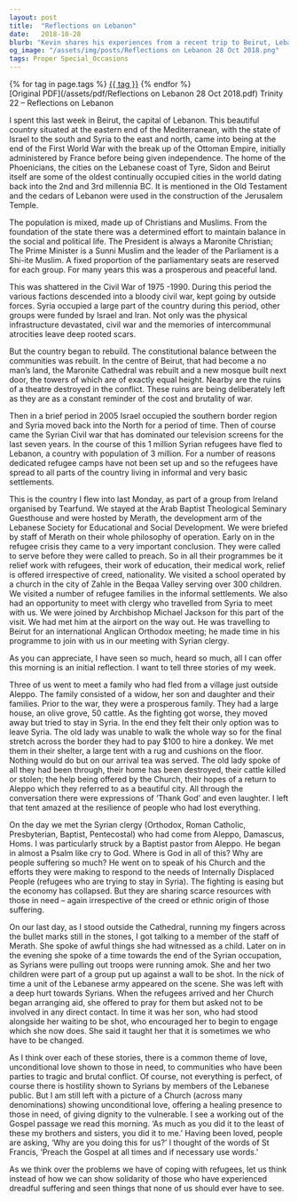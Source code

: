 ```yaml
---
layout: post
title:  "Reflections on Lebanon"
date:   2018-10-28
blurb: "Kevin shares his experiences from a recent trip to Beirut, Lebanon, reflecting on the country's history, the impact of civil war, and the current refugee crisis. He emphasizes the unconditional love and healing presence of the Church across denominations, offering dignity to the vulnerable. The core message is about serving before preaching and showing solidarity with those who have suffered greatly."
og_image: "/assets/img/posts/Reflections on Lebanon 28 Oct 2018.png"
tags: Proper Special_Occasions
---    
```

<div class="tag-pills">
    {% for tag in page.tags %}
    <a href="{{ site.baseurl }}/tag/{{ tag | slugify }}" class="tag-pill">{{ tag }}</a>
    {% endfor %}
</div>
[Original PDF](/assets/pdf/Reflections on Lebanon 28 Oct 2018.pdf)
Trinity 22 – Reflections on Lebanon

I spent this last week in Beirut, the capital of Lebanon. This beautiful country situated at the eastern end of the Mediterranean, with the state of Israel to the south and Syria to the east and north, came into being at the end of the First World War with the break up of the Ottoman Empire, initially administered by France before being given independence. The home of the Phoenicians, the cities on the Lebanese coast of Tyre, Sidon and Beirut itself are some of the oldest continually occupied cities in the world dating back into the 2nd and 3rd millennia BC. It is mentioned in the Old Testament and the cedars of Lebanon were used in the construction of the Jerusalem Temple.

The population is mixed, made up of Christians and Muslims. From the foundation of the state there was a determined effort to maintain balance in the social and political life. The President is always a Maronite Christian; The Prime Minister is a Sunni Muslim and the leader of the Parliament is a Shi-ite Muslim. A fixed proportion of the parliamentary seats are reserved for each group. For many years this was a prosperous and peaceful land.

This was shattered in the Civil War of 1975 -1990. During this period the various factions descended into a bloody civil war, kept going by outside forces. Syria occupied a large part of the country during this period, other groups were funded by Israel and Iran. Not only was the physical infrastructure devastated, civil war and the memories of intercommunal atrocities leave deep rooted scars.

But the country began to rebuild. The constitutional balance between the communities was rebuilt. In the centre of Beirut, that had become a no man’s land, the Maronite Cathedral was rebuilt and a new mosque built next door, the towers of which are of exactly equal height. Nearby are the ruins of a theatre destroyed in the conflict. These ruins are being deliberately left as they are as a constant reminder of the cost and brutality of war.

Then in a brief period in 2005 Israel occupied the southern border region and Syria moved back into the North for a period of time. Then of course came the Syrian Civil war that has dominated our television screens for the last seven years. In the course of this 1 million Syrian refugees have fled to Lebanon, a country with population of 3 million. For a number of reasons dedicated refugee camps have not been set up and so the refugees have spread to all parts of the country living in informal and very basic settlements.

This is the country I flew into last Monday, as part of a group from Ireland organised by Tearfund. We stayed at the Arab Baptist Theological Seminary Guesthouse and were hosted by Merath, the development arm of the Lebanese Society for Educational and Social Development. We were briefed by staff of Merath on their whole philosophy of operation. Early on in the refugee crisis they came to a very important conclusion. They were called to serve before they were called to preach. So in all their programmes be it relief work with refugees, their work of education, their medical work, relief is offered irrespective of creed, nationality. We visited a school operated by a church in the city of Zahle in the Beqaa Valley serving over 300 children. We visited a number of refugee families in the informal settlements. We also had an opportunity to meet with clergy who travelled from Syria to meet with us. We were joined by Archbishop Michael Jackson for this part of the visit. We had met him at the airport on the way out. He was travelling to Beirut for an international Anglican Orthodox meeting; he made time in his programme to join with us in our meeting with Syrian clergy.

As you can appreciate, I have seen so much, heard so much, all I can offer this morning is an initial reflection. I want to tell three stories of my week.

Three of us went to meet a family who had fled from a village just outside Aleppo. The family consisted of a widow, her son and daughter and their families. Prior to the war, they were a prosperous family. They had a large house, an olive grove, 50 cattle. As the fighting got worse, they moved away but tried to stay in Syria. In the end they felt their only option was to leave Syria. The old lady was unable to walk the whole way so for the final stretch across the border they had to pay $100 to hire a donkey. We met them in their shelter, a large tent with a rug and cushions on the floor. Nothing would do but on our arrival tea was served. The old lady spoke of all they had been through, their home has been destroyed, their cattle killed or stolen; the help being offered by the Church, their hopes of a return to Aleppo which they referred to as a beautiful city. All through the conversation there were expressions of ‘Thank God’ and even laughter. I left that tent amazed at the resilience of people who had lost everything.

On the day we met the Syrian clergy (Orthodox, Roman Catholic, Presbyterian, Baptist, Pentecostal) who had come from Aleppo, Damascus, Homs. I was particularly struck by a Baptist pastor from Aleppo. He began in almost a Psalm like cry to God. Where is God in all of this? Why are people suffering so much? He went on to speak of his Church and the efforts they were making to respond to the needs of Internally Displaced People (refugees who are trying to stay in Syria). The fighting is easing but the economy has collapsed. But they are sharing scarce resources with those in need – again irrespective of the creed or ethnic origin of those suffering.

On our last day, as I stood outside the Cathedral, running my fingers across the bullet marks still in the stones, I got talking to a member of the staff of Merath. She spoke of awful things she had witnessed as a child. Later on in the evening she spoke of a time towards the end of the Syrian occupation, as Syrians were pulling out troops were running amok. She and her two children were part of a group put up against a wall to be shot. In the nick of time a unit of the Lebanese army appeared on the scene. She was left with a deep hurt towards Syrians. When the refugees arrived and her Church began arranging aid, she offered to pray for them but asked not to be involved in any direct contact. In time it was her son, who had stood alongside her waiting to be shot, who encouraged her to begin to engage which she now does. She said it taught her that it is sometimes we who have to be changed.

As I think over each of these stories, there is a common theme of love, unconditional love shown to those in need, to communities who have been parties to tragic and brutal conflict. Of course, not everything is perfect, of course there is hostility shown to Syrians by members of the Lebanese public. But I am still left with a picture of a Church (across many denominations) showing unconditional love, offering a healing presence to those in need, of giving dignity to the vulnerable. I see a working out of the Gospel passage we read this morning. ‘As much as you did it to the least of these my brothers and sisters, you did it to me.’ Having been loved, people are asking, ‘Why are you doing this for us?’ I thought of the words of St Francis, ‘Preach the Gospel at all times and if necessary use words.’

As we think over the problems we have of coping with refugees, let us think instead of how we can show solidarity of those who have experienced dreadful suffering and seen things that none of us should ever have to see.
